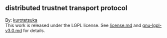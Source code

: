 ## distributed trustnet transport protocol

By: [kurotetsuka](https://github.com/kurotetsuka)  
This work is released under the LGPL license. See [license.md](license.md) and [gnu-lgpl-v3.0.md](legal/gnu-lgpl-v3.0.md) for details.
